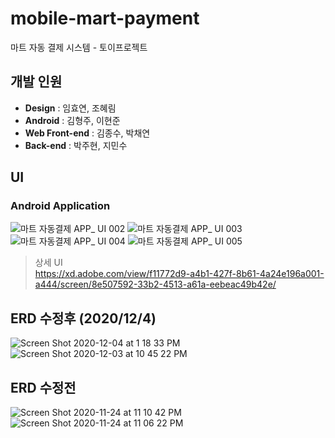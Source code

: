 # mobile-mart-payment
마트 자동 결제 시스템 - 토이프로젝트 

## 개발 인원
- **Design** : 임효연, 조혜림   
- **Android** : 김형주, 이현준   
- **Web Front-end** : 김종수, 박채연   
- **Back-end** : 박주현, 지민수   

## UI

### Android Application

![마트 자동결제 APP_ UI 002](https://user-images.githubusercontent.com/64248514/100576860-4be2ee00-3322-11eb-8a1c-35e96e91fa71.jpeg)
![마트 자동결제 APP_ UI 003](https://user-images.githubusercontent.com/64248514/100576873-500f0b80-3322-11eb-869b-5454b4b69dc0.jpeg)
![마트 자동결제 APP_ UI 004](https://user-images.githubusercontent.com/64248514/100576876-50a7a200-3322-11eb-9236-3e03d7ba33f1.jpeg)
![마트 자동결제 APP_ UI 005](https://user-images.githubusercontent.com/64248514/100576879-51403880-3322-11eb-9ff0-ba4bcd03bb16.jpeg)



  > 상세 UI    
  > https://xd.adobe.com/view/f11772d9-a4b1-427f-8b61-4a24e196a001-a444/screen/8e507592-33b2-4513-a61a-eebeac49b42e/




## ERD 수정후 (2020/12/4)
![Screen Shot 2020-12-04 at 1 18 33 PM](https://user-images.githubusercontent.com/64248514/101121338-3e37ac00-3633-11eb-9040-774618dd0bca.png)
![Screen Shot 2020-12-03 at 10 45 22 PM](https://user-images.githubusercontent.com/64248514/101121268-10526780-3633-11eb-96e6-8c6305cc152e.png)

## ERD 수정전
![Screen Shot 2020-11-24 at 11 10 42 PM](https://user-images.githubusercontent.com/64248514/100105206-70664280-2eaa-11eb-911d-0842605c05ca.png)
![Screen Shot 2020-11-24 at 11 06 22 PM](https://user-images.githubusercontent.com/64248514/100105214-71976f80-2eaa-11eb-8b7b-1e256ec0c6dd.png)
